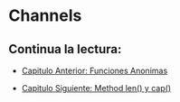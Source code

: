 # Channels

## Continua la lectura:

- [Capitulo Anterior: Funciones Anonimas](./../44_Funciones-Anonimas)

- [Capitulo Siguiente: Method len() y cap()](./../46_len-cap)
